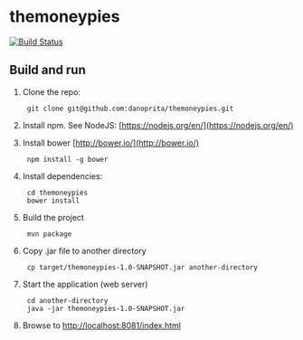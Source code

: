 # themoneypies

[![Build Status](https://travis-ci.org/danoprita/themoneypies.svg?branch=master)](https://travis-ci.org/danoprita/themoneypies)

## Build and run

1. Clone the repo:

        git clone git@github.com:danoprita/themoneypies.git

1. Install npm. See NodeJS: [https://nodejs.org/en/](https://nodejs.org/en/)

1. Install bower [http://bower.io/](http://bower.io/)

        npm install -g bower

1. Install dependencies:

        cd themoneypies
        bower install

1. Build the project

        mvn package

1. Copy .jar file to another directory

        cp target/themoneypies-1.0-SNAPSHOT.jar another-directory
 
1. Start the application (web server)

        cd another-directory
        java -jar themoneypies-1.0-SNAPSHOT.jar
        
1. Browse to [http://localhost:8081/index.html](http://localhost:8081/index.html)

